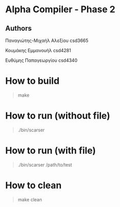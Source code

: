 # Alpha Compiler - Phase 2

## Authors  

Παναγιώτης-Μιχαήλ Αλεξίου csd3665  

Κουμάκης Εμμανουήλ csd4281  

Ευθύμης Παπαγεωργίου csd4340

# How to build
> make

# How to run (without file)
> ./bin/scarser

# How to run (with file)
> ./bin/scarser /path/to/test

# How to clean
> make clean